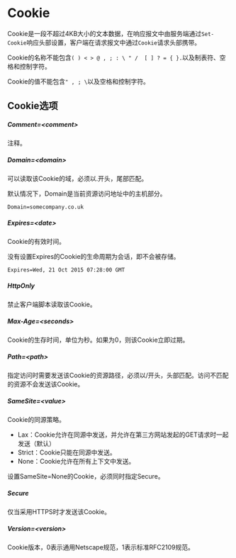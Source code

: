 # Cookie

Cookie是一段不超过4KB大小的文本数据，在响应报文中由服务端通过`Set-Cookie`响应头部设置，客户端在请求报文中通过`Cookie`请求头部携带。

Cookie的名称不能包含`( ) < > @ , ; : \ " /  [ ] ? = { }.`以及制表符、空格和控制字符。

Cookie的值不能包含`" , ; \`以及空格和控制字符。

## Cookie选项

##### Comment=\<comment\>

注释。

##### Domain=\<domain\>

可以读取该Cookie的域，必须以.开头，尾部匹配。

默认情况下，Domain是当前资源访问地址中的主机部分。

```
Domain=somecompany.co.uk
```

##### Expires=\<date\>

Cookie的有效时间。

没有设置Expires的Cookie的生命周期为会话，即不会被存储。

```
Expires=Wed, 21 Oct 2015 07:28:00 GMT
```

##### HttpOnly

禁止客户端脚本读取该Cookie。

##### Max-Age=\<seconds\>

Cookie的生存时间，单位为秒。如果为0，则该Cookie立即过期。

##### Path=\<path\>

指定访问时需要发送该Cookie的资源路径，必须以/开头，头部匹配。访问不匹配的资源不会发送该Cookie。

##### SameSite=\<value\>

Cookie的同源策略。

- Lax：Cookie允许在同源中发送，并允许在第三方网站发起的GET请求时一起发送（默认）
- Strict：Cookie只能在同源中发送。
- None：Cookie允许在所有上下文中发送。

设置SameSite=None的Cookie，必须同时指定Secure。

##### Secure

仅当采用HTTPS时才发送该Cookie。

##### Version=\<version\>

Cookie版本，0表示通用Netscape规范，1表示标准RFC2109规范。